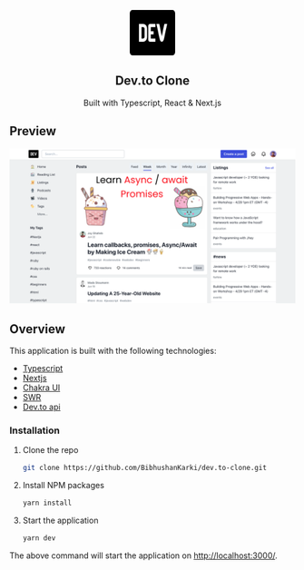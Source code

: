 <p align="center">
  <a href="#">
    <img src="./public/assets/images/logo.svg" alt="Logo" width="80" height="80">
  </a>

  <h2 align="center">Dev.to Clone</h2>

  <p align="center">
    Built with Typescript, React & Next.js
  </p>  
</p>

## Preview

![Homepage](/public/devto.png)

## Overview

This application is built with the following technologies:

- [Typescript](https://www.typescriptlang.org/)
- [Nextjs](https://nextjs.org/)
- [Chakra UI](https://chakra-ui.com)
- [SWR](https://swr.vercel.app/)
- [Dev.to api](https://docs.forem.com/api/)


### Installation

1. Clone the repo
    ```sh
    git clone https://github.com/BibhushanKarki/dev.to-clone.git
    ```
2. Install NPM packages
    ```sh
    yarn install
    ```
3. Start the application
    ```sh
    yarn dev
    ```
The above command will start the application on [http://localhost:3000/](http://localhost:3000).
